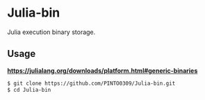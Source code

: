 # Julia-bin
Julia execution binary storage.

## Usage

**https://julialang.org/downloads/platform.html#generic-binaries**
```bash
$ git clone https://github.com/PINTO0309/Julia-bin.git
$ cd Julia-bin
```
